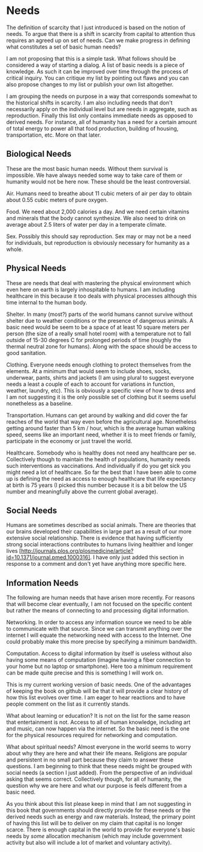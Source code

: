 # Needs

The definition of scarcity that I just introduced is based on the notion of needs. To argue that there is a shift in scarcity from capital to attention thus requires an agreed up on set of needs. Can we make progress in defining what constitutes a set of basic human needs?

I am not proposing that this is a simple task. What follows should be considered a way of starting a dialog. A list of basic needs is a piece of knowledge. As such it can be improved over time through the process of critical inquiry. You can critique my list by pointing out flaws and you can also propose changes to my list or publish your own list altogether.

I am grouping the needs on purpose in a way that corresponds somewhat to the historical shifts in scarcity. I am also including needs that don&apos;t necessarily apply on the individual level but are needs in aggregate, such as reproduction. Finally this list only contains immediate needs as opposed to derived needs. For instance, all of humanity has a need for a certain amount of total energy to power all that food production, building of housing, transportation, etc. More on that later.


## Biological Needs

These are the most basic human needs. Without them survival is impossible. We have always needed some way to take care of them or humanity would not be here now. These should be the least controversial.

Air. Humans need to breathe about 11 cubic meters of air per day to obtain about 0.55 cubic meters of pure oxygen.

Food. We need about 2,000 calories a day. And we need certain vitamins and minerals that the body cannot synthesize. We also need to drink on average about 2.5 liters of water per day in a temperate climate.

Sex. Possibly this should say reproduction. Sex may or may not be a need for individuals, but reproduction is obviously necessary for humanity as a whole.


## Physical Needs

These are needs that deal with mastering the physical environment which even here on earth is largely inhospitable to humans. I am including healthcare in this because it too deals with physical processes although this time internal to the human body.

Shelter. In many (most?) parts of the world humans cannot survive without shelter due to weather conditions or the presence of dangerous animals. A basic need would be seem to be a space of at least 10 square meters per person (the size of a really small hotel room) with a temperature not to fall outside of 15-30 degrees C for prolonged periods of time (roughly the thermal neutral zone for humans). Along with the space should be access to good sanitation.

Clothing. Everyone needs enough clothing to protect themselves from the elements. At a minimum that would seem to include shoes, socks, underwear, pants, shirts and jackets (I am using plural to suggest everyone needs a least a couple of each to account for variations in function, weather, laundry, etc). This is obviously a specific view of how to dress and I am not suggesting it is the only possible set of clothing but it seems useful nonetheless as a baseline.

Transportation. Humans can get around by walking and did cover the far reaches of the world that way even before the agricultural age. Nonetheless getting around faster than 5 km / hour, which is the average human walking speed, seems like an important need, whether it is to meet friends or family, participate in the economy or just travel the world.

Healthcare. Somebody who is healthy does not need any healthcare per se. Collectively though to maintain the health of populations, humanity needs such interventions as vaccinations. And individually if do you get sick you might need a lot of healthcare. So far the best that I have been able to come up is defining the need as access to enough healthcare that life expectancy at birth is 75 years (I picked this number because it is a bit below the US number and meaningfully above the current global average).


## Social Needs

Humans are sometimes described as social animals. There are theories that our brains developed their capabilities in large part as a result of our more extensive social relationship. There is evidence that having sufficiently strong social interactions contributes to humans living healthier and longer lives [http://journals.plos.org/plosmedicine/article?id=10.1371/journal.pmed.1000316]. I have only just added this section in response to a comment and don&apos;t yet have anything more specific here.


## Information Needs

The following are human needs that have arisen more recently. For reasons that will become clear eventually, I am not focused on the specific content but rather the means of connecting to and processing digital information.

Networking. In order to access any information source we need to be able to communicate with that source. Since we can transmit anything over the internet I will equate the networking need with access to the Internet. One could probably make this more precise by specifying a minimum bandwidth.

Computation. Access to digital information by itself is useless without also having some means of computation (imagine having a fiber connection to your home but no laptop or smartphone). Here too a minimum requirement can be made quite precise and this is something I will work on. 


This is my current working version of basic needs. One of the advantages of keeping the book on github will be that it will provide a clear history of how this list evolves over time. I am eager to hear reactions and to have people comment on the list as it currently stands.

What about learning or education? It is not on the list for the same reason that entertainment is not. Access to all of human knowledge, including art and music, can now happen via the internet. So the basic need is the one for the physical resources required for networking and computation.

What about spiritual needs? Almost everyone in the world seems to worry about why they are here and what their life means. Religions are popular and persistent in no small part because they claim to answer these questions. I am beginning to think that these needs might be grouped with social needs (a section I just added). From the perspective of an individual asking that seems correct. Collectively though, for all of humanity, the question why we are here and what our purpose is feels different from a basic need.

As you think about this list please keep in mind that I am not suggesting in this book that governments should directly provide for these needs or the derived needs such as energy and raw materials. Instead, the primary point of having this list will be to deliver on my claim that capital is no longer scarce. There is enough capital in the world to provide for everyone&apos;s basic needs by *some* allocation mechanism (which may include government activity but also will include a lot of market and voluntary activity).
